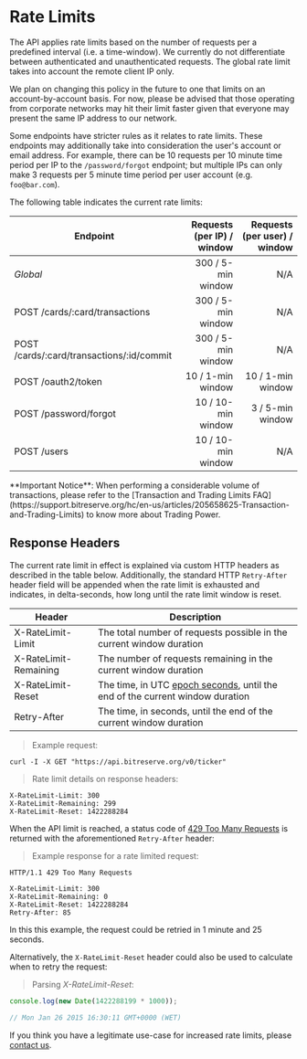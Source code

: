 # Rate Limits

The API applies rate limits based on the number of requests per a predefined interval (i.e. a time-window). We currently do not differentiate between authenticated and unauthenticated requests. The global rate limit takes into account the remote client IP only.

We plan on changing this policy in the future to one that limits on an account-by-account basis. For now, please be advised that those operating from corporate networks may hit their limit faster given that everyone may present the same IP address to our network.

Some endpoints have stricter rules as it relates to rate limits. These endpoints may additionally take into consideration the user's account or email address. For example, there can be 10 requests per 10 minute time period per IP to the `/password/forgot` endpoint; but multiple IPs can only make 3 requests per 5 minute time period per user account (e.g. `foo@bar.com`).

The following table indicates the current rate limits:

| Endpoint                                   | Requests (per IP) / window | Requests (per user) / window |
| -------------------------------------------|---------------------------:|-----------------------------:|
| *Global*                                   | 300 / 5-min window         | N/A                          |
| POST /cards/:card/transactions             | 300 / 5-min window         | N/A                          |
| POST /cards/:card/transactions/:id/commit  | 300 / 5-min window         | N/A                          |
| POST /oauth2/token                         | 10 / 1-min window          | 10 / 1-min window            |
| POST /password/forgot                      | 10 / 10-min window         | 3 / 5-min window             |
| POST /users                                | 10 / 10-min window         | N/A                          |

<aside class="notice">
**Important Notice**: When performing a considerable volume of transactions, please refer to the [Transaction and Trading Limits FAQ](https://support.bitreserve.org/hc/en-us/articles/205658625-Transaction-and-Trading-Limits) to know more about Trading Power.
</aside>

## Response Headers

The current rate limit in effect is explained via custom HTTP headers as described in the table below. Additionally, the standard HTTP `Retry-After` header field will be appended when the rate limit is exhausted and indicates, in delta-seconds, how long until the rate limit window is reset.

| Header                | Description                                                                                                            |
|-----------------------|------------------------------------------------------------------------------------------------------------------------|
| X-RateLimit-Limit     | The total number of requests possible in the current window duration                                                   |
| X-RateLimit-Remaining | The number of requests remaining in the current window duration                                                        |
| X-RateLimit-Reset     | The time, in UTC [epoch seconds](http://en.wikipedia.org/wiki/Unix_time), until the end of the current window duration |
| Retry-After           | The time, in seconds, until the end of the current window duration                                                     |


> Example request:

```
curl -I -X GET "https://api.bitreserve.org/v0/ticker"
```

> Rate limit details on response headers:

```
X-RateLimit-Limit: 300
X-RateLimit-Remaining: 299
X-RateLimit-Reset: 1422288284
```

When the API limit is reached, a status code of [429 Too Many Requests](http://tools.ietf.org/html/rfc6585#section-4) is returned with the aforementioned `Retry-After` header:

> Example response for a rate limited request:

```
HTTP/1.1 429 Too Many Requests

X-RateLimit-Limit: 300
X-RateLimit-Remaining: 0
X-RateLimit-Reset: 1422288284
Retry-After: 85
```

In this this example, the request could be retried in 1 minute and 25 seconds.

Alternatively, the `X-RateLimit-Reset` header could also be used to calculate when to retry the request:

> Parsing *X-RateLimit-Reset*:

```js
console.log(new Date(1422288199 * 1000));

// Mon Jan 26 2015 16:30:11 GMT+0000 (WET)
```

If you think you have a legitimate use-case for increased rate limits, please [contact us](/#support).
